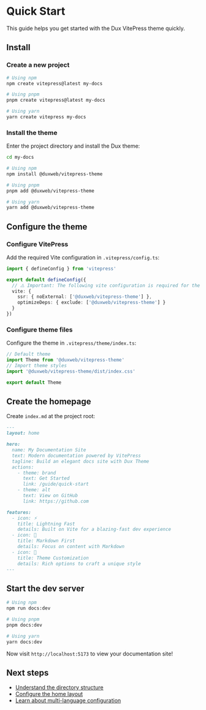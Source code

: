 # Quick Start

This guide helps you get started with the Dux VitePress theme quickly.

## Install

### Create a new project

```bash
# Using npm
npm create vitepress@latest my-docs

# Using pnpm
pnpm create vitepress@latest my-docs

# Using yarn
yarn create vitepress my-docs
```

### Install the theme

Enter the project directory and install the Dux theme:

```bash
cd my-docs

# Using npm
npm install @duxweb/vitepress-theme

# Using pnpm
pnpm add @duxweb/vitepress-theme

# Using yarn
yarn add @duxweb/vitepress-theme
```

## Configure the theme

### Configure VitePress

Add the required Vite configuration in `.vitepress/config.ts`:

```typescript
import { defineConfig } from 'vitepress'

export default defineConfig({
  // ⚠️ Important: The following vite configuration is required for the theme to work properly
  vite: {
    ssr: { noExternal: ['@duxweb/vitepress-theme'] },
    optimizeDeps: { exclude: ['@duxweb/vitepress-theme'] }
  }
})
```

### Configure theme files

Configure the theme in `.vitepress/theme/index.ts`:

```typescript
// Default theme
import Theme from '@duxweb/vitepress-theme'
// Import theme styles
import '@duxweb/vitepress-theme/dist/index.css'

export default Theme
```

## Create the homepage

Create `index.md` at the project root:

```markdown
---
layout: home

hero:
  name: My Documentation Site
  text: Modern documentation powered by VitePress
  tagline: Build an elegant docs site with Dux Theme
  actions:
    - theme: brand
      text: Get Started
      link: /guide/quick-start
    - theme: alt
      text: View on GitHub
      link: https://github.com

features:
  - icon: ⚡
    title: Lightning Fast
    details: Built on Vite for a blazing-fast dev experience
  - icon: 📝
    title: Markdown First
    details: Focus on content with Markdown
  - icon: 🎨
    title: Theme Customization
    details: Rich options to craft a unique style
---
```

## Start the dev server

```bash
# Using npm
npm run docs:dev

# Using pnpm
pnpm docs:dev

# Using yarn
yarn docs:dev
```

Now visit `http://localhost:5173` to view your documentation site!

## Next steps

- [Understand the directory structure](./structure)
- [Configure the home layout](./home)
- [Learn about multi-language configuration](./i18n)